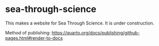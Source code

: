 # sea-through-science

This makes a website for Sea Through Science. It is under construction.

Method of publishing: 
https://quarto.org/docs/publishing/github-pages.html#render-to-docs
